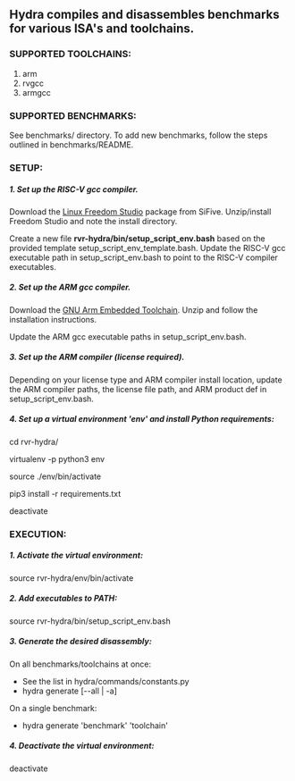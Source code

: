 ## Hydra compiles and disassembles benchmarks for various ISA's and toolchains.


### SUPPORTED TOOLCHAINS:
1.	arm
3.	rvgcc
4.	armgcc


### SUPPORTED BENCHMARKS:
See benchmarks/ directory. To add new benchmarks, follow the steps outlined in
benchmarks/README.


### SETUP:

##### 1. Set up the RISC-V gcc compiler.
Download the [Linux Freedom Studio](https://www.sifive.com/software) package
from SiFive.  Unzip/install Freedom Studio and note the install directory.

Create a new file **rvr-hydra/bin/setup_script_env.bash** based on the provided
template setup_script_env_template.bash. Update the RISC-V gcc executable path
in setup_script_env.bash to point to the RISC-V compiler executables.

##### 2. Set up the ARM gcc compiler.
Download the [GNU Arm Embedded Toolchain](https://developer.arm.com/tools-and-software/open-source-software/developer-tools/gnu-toolchain/gnu-rm/downloads). Unzip and follow the installation instructions.

Update the ARM gcc executable paths in setup_script_env.bash.

##### 3. Set up the ARM compiler (license required).
Depending on your license type and ARM compiler install location, update the
ARM compiler paths, the license file path, and ARM product def in
setup_script_env.bash.

##### 4. Set up a virtual environment 'env' and install Python requirements:
cd rvr-hydra/

virtualenv -p python3 env

source ./env/bin/activate

pip3 install -r requirements.txt

deactivate


### EXECUTION:
##### 1. Activate the virtual environment:
source rvr-hydra/env/bin/activate

##### 2. Add executables to PATH:
source rvr-hydra/bin/setup_script_env.bash

##### 3. Generate the desired disassembly:
On all benchmarks/toolchains at once:
* See the list in hydra/commands/constants.py
* hydra generate [--all | -a]

On a single benchmark:
* hydra generate 'benchmark' 'toolchain'

##### 4. Deactivate the virtual environment:
deactivate
